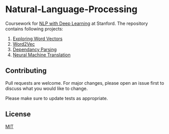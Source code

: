 # Natural-Language-Processing

Coursework for [NLP with Deep Learning](http://web.stanford.edu/class/cs224n/) at Stanford.
The repository contains following projects:
  1. [Exploring Word Vectors](./Exploring-Word-Vectors)
  2. [Word2Vec](./Word2Vec)
  3. [Dependancy Parsing](./Dependancy-Parsing)
  4. [Neural Machine Translation](./Neural-Machine-Translation)

## Contributing
Pull requests are welcome. For major changes, please open an issue first to discuss what you would like to change.

Please make sure to update tests as appropriate.

## License
[MIT](https://choosealicense.com/licenses/mit/)
